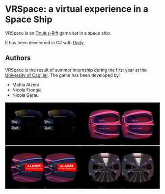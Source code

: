 # VRSpace: a virtual experience in a Space Ship

VRSpace is an [Oculus-Rift](https://www.oculus.com/rift) game set in a space ship.

It has been developed in C# with [Unity](https://unity3d.com/).

## Authors
VRSpace is the result of summer internship during the first year at the [University of Cagliari](https://www.unica.it/). The game has been developed by:

* Mattia Atzeni
* Nicola Frongia
* Nicola Garau

![screenshots](img.jpeg)
